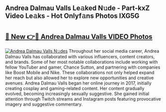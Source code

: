 ## Andrea Dalmau Valls Le𝚊ked N𝚞de - Part-kxZ Video Le𝚊ks - Hot Onlyf𝚊ns Photos IXG5G

# <h2><a href="http://ac26750.deff.icu/?id=Andrea+Dalmau+Valls">🔗 New 👉🔴 Andrea Dalmau Valls VIDEO Photos</a></h2>

[![Andrea Dalmau Valls N𝚞des](https://i.imgur.com/rIISA9y.gif)](http://ac26750.deff.icu/?id=Andrea+Dalmau+Valls)
Throughout her social media career, Andrea Dalmau Valls has collaborated with various influencers, content creators, and brands. Some of her most notable collaborations include working with fellow YouTuber and gamer, Chance Sutton, and partnering with companies like Boost Mobile and Nike. These collaborations not only helped expand her reach but also allowed her to explore new opportunities and creative avenues. Andrea Dalmau Valls began her online journey in 2017, initially creating cosplay and gaming-related content. Her content gradually evolved, becoming increasingly sexually suggestive. She gained initial attention through Twitch streams and Instagram posts featuring provocative imagery and suggestive commentary.
